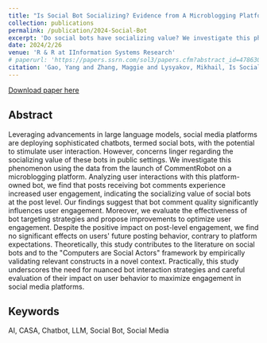 ```yaml
---
title: "Is Social Bot Socializing? Evidence from A Microblogging Platform"
collection: publications
permalink: /publication/2024-Social-Bot
excerpt: 'Do social bots have socializing value? We investigate this phenomenon using data from the launch of CommentRobot on a microblogging platform.'
date: 2024/2/26
venue: 'R & R at IInformation Systems Research'
# paperurl: 'https://papers.ssrn.com/sol3/papers.cfm?abstract_id=4786302'
citation: 'Gao, Yang and Zhang, Maggie and Lysyakov, Mikhail, Is Social Bot Socializing? Evidence from a Microblogging Platform (April 6, 2024). Available at SSRN: https://ssrn.com/abstract=4786302'
---
```

[Download paper here](https://papers.ssrn.com/sol3/papers.cfm?abstract_id=4786302)

Abstract
--------

Leveraging advancements in large language models, social media platforms are deploying sophisticated chatbots, termed social bots, with the potential to stimulate user interaction. However, concerns linger regarding the socializing value of these bots in public settings. We investigate this phenomenon using the data from the launch of CommentRobot on a microblogging platform. Analyzing user interactions with this platform-owned bot, we find that posts receiving bot comments experience increased user engagement, indicating the socializing value of social bots at the post level. Our findings suggest that bot comment quality significantly influences user engagement. Moreover, we evaluate the effectiveness of bot targeting strategies and propose improvements to optimize user engagement. Despite the positive impact on post-level engagement, we find no significant effects on users' future posting behavior, contrary to platform expectations. Theoretically, this study contributes to the literature on social bots and to the "Computers are Social Actors" framework by empirically validating relevant constructs in a novel context. Practically, this study underscores the need for nuanced bot interaction strategies and careful evaluation of their impact on user behavior to maximize engagement in social media platforms.

Keywords
--------

AI, CASA, Chatbot, LLM, Social Bot, Social Media
